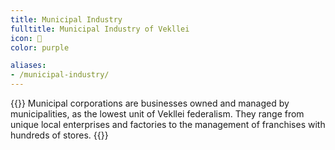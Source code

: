 ```yaml
---
title: Municipal Industry
fulltitle: Municipal Industry of Vekllei
icon: 🏬
color: purple

aliases:
- /municipal-industry/
---
```

{{<hint panel>}}
Municipal corporations are businesses owned and managed by municipalities, as the lowest unit of Vekllei federalism. They range from unique local enterprises and factories to the management of franchises with hundreds of stores.
{{</hint>}}